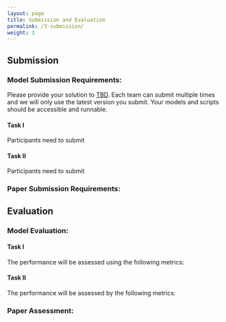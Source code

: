 ```yaml
---
layout: page
title: Submission and Evaluation
permalink: /3-submission/
weight: 3
---
```


## Submission
### **Model Submission Requirements**:
Please provide your solution to [TBD](). Each team can submit multiple times and we will only use the latest version you submit. Your models and scripts should be accessible and runnable. 

#### **Task I**
Participants need to submit 


#### **Task II**
Participants need to submit



### **Paper Submission Requirements**:



## Evaluation

### **Model Evaluation**:
#### **Task I**
The performance will be assessed using the following metrics:


#### **Task II**
The performance will be assessed by the following metrics:



### **Paper Assessment**:
